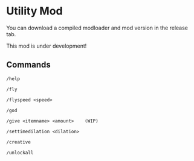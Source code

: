 # Utility Mod

You can download a compiled modloader and mod version in the release tab.

This mod is under development!

## Commands

```
/help

/fly

/flyspeed <speed>

/god

/give <itemname> <amount>    (WIP)

/settimedilation <dilation>

/creative

/unlockall
```